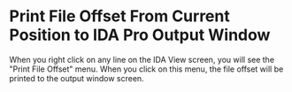 # Print File Offset From Current Position to IDA Pro Output Window

When you right click on any line on the IDA View screen, you will see the "Print File Offset" menu. When you click on this menu, the file offset will be printed to the output window screen.
